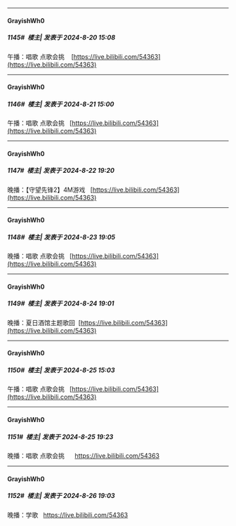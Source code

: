 ﻿
*****

####  GrayishWh0  
##### 1145#         楼主| 发表于 2024-8-20 15:08

午播：唱歌 点歌会挑    [https://live.bilibili.com/54363](https://live.bilibili.com/54363)


*****

####  GrayishWh0  
##### 1146#         楼主| 发表于 2024-8-21 15:00

午播：唱歌 点歌会挑   [https://live.bilibili.com/54363](https://live.bilibili.com/54363)


*****

####  GrayishWh0  
##### 1147#         楼主| 发表于 2024-8-22 19:20

晚播：【守望先锋2】4M游戏   [https://live.bilibili.com/54363](https://live.bilibili.com/54363)


*****

####  GrayishWh0  
##### 1148#         楼主| 发表于 2024-8-23 19:05

晚播：唱歌 点歌会挑   [https://live.bilibili.com/54363](https://live.bilibili.com/54363)


*****

####  GrayishWh0  
##### 1149#         楼主| 发表于 2024-8-24 19:01

晚播：夏日酒馆主题歌回  [https://live.bilibili.com/54363](https://live.bilibili.com/54363)


*****

####  GrayishWh0  
##### 1150#         楼主| 发表于 2024-8-25 15:03

午播：唱歌 点歌会挑   [https://live.bilibili.com/54363](https://live.bilibili.com/54363)


*****

####  GrayishWh0  
##### 1151#         楼主| 发表于 2024-8-25 19:23

晚播：唱歌 点歌会挑      https://live.bilibili.com/54363


*****

####  GrayishWh0  
##### 1152#         楼主| 发表于 2024-8-26 19:03

晚播：学歌   https://live.bilibili.com/54363

